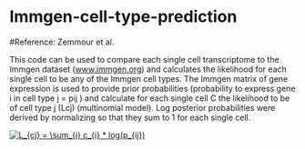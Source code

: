 # Immgen-cell-type-prediction
#Reference: Zemmour et al. 

This code can be used to compare each single cell transcriptome to the Immgen dataset (www.immgen.org) and calculates the likelihood for each single cell to be any of the Immgen cell types. The Immgen matrix of gene expression is used to provide prior probabilities (probability to express gene i in cell type j = pij ) and calculate for each single cell C the likelihood to be of cell type j (Lcj) (multinomial model). Log posterior probabilities were derived by normalizing so that they sum to 1 for each single cell.

<a href="http://www.codecogs.com/eqnedit.php?latex=L_{cj}&space;=&space;\sum_{i}&space;c_{i}&space;*&space;log(p_{ij})" target="_blank"><img src="http://latex.codecogs.com/gif.latex?L_{cj}&space;=&space;\sum_{i}&space;c_{i}&space;*&space;log(p_{ij})" title="L_{cj} = \sum_{i} c_{i} * log(p_{ij})" /></a>


